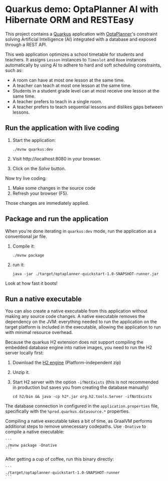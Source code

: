 # Quarkus demo: OptaPlanner AI with Hibernate ORM and RESTEasy

This project contains a [Quarkus](https://quarkus.io/) application
with [OptaPlanner](https://www.optaplanner.org/)'s constraint solving Artificial Intelligence (AI)
integrated with a database and exposed through a REST API.

This web application optimizes a school timetable for students and teachers.
It assigns `Lesson` instances to `Timeslot` and `Room` instances automatically
by using AI to adhere to hard and soft scheduling constraints, such as:

* A room can have at most one lesson at the same time.
* A teacher can teach at most one lesson at the same time.
* Students in a student grade level can at most receive one lesson at the same time.
* A teacher prefers to teach in a single room.
* A teacher prefers to teach sequential lessons and dislikes gaps between lessons.

## Run the application with live coding

1. Start the application:

    ```
    ./mvnw quarkus:dev
    ```

2. Visit http://localhost:8080 in your browser.
3. Click on the _Solve_ button.

Now try live coding:

1. Make some changes in the source code
2. Refresh your browser (F5).

Those changes are immediately applied.

## Package and run the application

When you're done iterating in `quarkus:dev` mode, run the application as a conventional jar file.

1. Compile it:

    ```
    ./mvnw package
    ```

2. run it:

    ```
    java -jar ./target/optaplanner-quickstart-1.0-SNAPSHOT-runner.jar
    ```

Look at how fast it boots!

## Run a native executable

You can also create a native executable from this application without making any
source code changes. A native executable removes the dependency on the JVM:
everything needed to run the application on the target platform is included in
the executable, allowing the application to run with minimal resource overhead.

Because the quarkus H2 extension does not support compiling the embedded database engine into native images,
you need to run the H2 server locally first:

 1. Download the [H2 engine](http://www.h2database.com/html/download.html) (Platform-independent zip)
 
 2. Unzip it.

 3. Start H2 server with the option `-ifNotExists` (this is not recommended in production but saves you from creating the database manually)

    ```shell script
    cd h2/bin && java -cp h2*.jar org.h2.tools.Server -ifNotExists
    ```

The database connection in configured in the `application.properties` file,
specifically with the `%prod.quarkus.datasource.*` properties.


Compiling a native executable takes a bit of time,
 as GraalVM performs additional steps to remove unnecessary codepaths.
 Use `-Dnative` to compile a native executable:

    ```
    ./mvnw package -Dnative
    ```
After getting a cup of coffee, run this binary directly:

    ```
    ./target/optaplanner-quickstart-1.0-SNAPSHOT-runner
    ```
